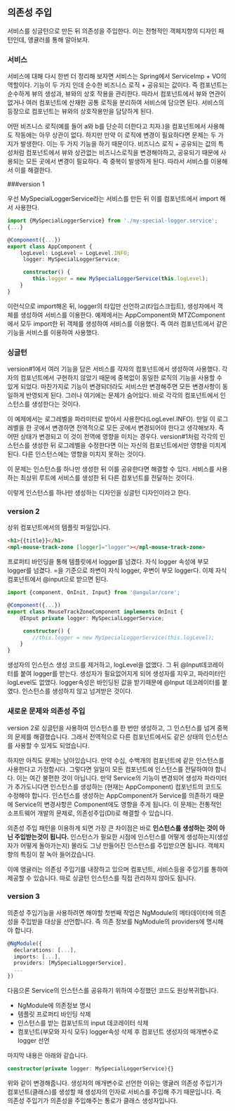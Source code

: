 ## 의존성 주입

서비스를 싱글턴으로 만든 뒤 의존성을 주입한다. 이는 전형적인 객체지향의 디자인 패턴인데, 앵귤러를 통해 알아보자.

### 서비스

서비스에 대해 다시 한번 더 정리해 보자면 서비스는 Spring에서 ServiceImp + VO의 역할이다. 기능이 두 가지 인데 순수한 비즈니스 로직 + 공유되는 값이다. 즉 컴포넌트는 순수하게 뷰의 생성과, 뷰와의 상호 작용을 관리한다. 따라서 컴포넌트에서 뷰와 연관이 없거나 여러 컴포넌트에 산재한 공통 로직을 분리하여 서비스에 담으면 된다. 서비스의 등장으로 컴포넌트는 뷰와의 상호작용만을 담당하게 된다.

어떤 비즈니스 로직(예를 들어 a와 b를 단순히 더한다고 치자.)을 컴포넌트에서 사용해도 작동에는 아무 상관이 없다. 하지만 만약 이 로직에 변경이 필요하다면 문제는 두 가지가 발생한다. 이는 두 가지 기능을 하기 때문이다. 비즈니스 로직 + 공유되는 값의 특성처럼 컴포넌트에서 뷰와 상관없는 비즈니스로직을 변경해야하고, 공유되기 때문에 사용되는 모든 곳에서 변경이 필요하다. 즉 중복이 발생하게 된다. 따라서 서비스를 이용해서 이를 해결한다.

###version 1

우선 MySpecialLoggerService라는 서비스를 만든 뒤 이를 컴포넌트에서 import 해서 사용한다.

```typescript
import {MySpecialLoggerService} from './my-special-logger.service';
{...}

@Component({...})
export class AppComponent {
	logLevel: LogLevel = LogLevel.INFO;
     logger: MySpecialLoggerService;

     constructor() {
		this.logger = new MySpecialLoggerService(this.logLevel);
	}
}
```

이런식으로 import해온 뒤, logger의 타입만 선언하고(타입스크립트), 생성자에서 객체를 생성하여 서비스를 이용한다. 예제에서는 AppComponent와 MTZComponent에서 모두 import한 뒤 객체를 생성하여 서비스를 이용했다. 즉 여러 컴포넌트에서 같은 기능을 서비스를 이용하여 사용했다.

### 싱글턴

version#1에서 여러 기능을 담은 서비스를 각자의 컴포넌트에서 생성하여 사용했다. 각자의 컴포넌트에서 구현하지 않았기 때문에 중복없이 동일한 로직의 기능을 사용할 수 있게 되었다. 마찬가지로 기능이 변경되더라도 서비스만 변경해주면 모든 변경사항이 동일하게 반영되게 된다. 그러나 여기에는 문제가 숨어있다. 바로 각각의 컴포넌트에서 인스턴스를 생성한다는 것이다.

이 예제에서는 로그레벨을 파라미터로 받아서 사용한다(LogLevel.INFO). 만일 이 로그레벨을 한 곳에서 변경하면 전역적으로 모든 곳에서 변경되어야 한다고 생각해보자. 즉 어떤 상태가 변경되고 이 것이 전역에 영향을 미치는 경우다. version#1처럼 각각의 인스턴스를 생성한 뒤 로그레벨을 수정한다면 이는 자신의 컴포넌트에서만 영향을 미치게 된다. 다른 인스턴스에는 영향을 미치지 못하는 것이다.

이 문제는 인스턴스를 하나만 생성한 뒤 이를 공유한다면 해결할 수 있다. 서비스를 사용하는 최상위 루트에 서비스를 생성한 뒤 다른 컴포넌트를 전달하는 것이다.

이렇게 인스턴스를 하나만 생성하는 디자인을 싱글턴 디자인이라고 한다.

### version 2

상위 컴포넌트에서의 템플릿 파일입니다.

```html
<h1>{{title}}</h1>
<mpl-mouse-track-zone [logger]="logger"></mpl-mouse-track-zone>
```

프로퍼티 바인딩을 통해 템플릿에서 logger를 넘겼다. 자식 logger 속성에 부모 logger를 넘겼다. =을 기준으로 좌변이 자식 logger, 우변이 부모 logger다. 이제 자식 컴포넌트에서 @input으로 받으면 된다.

```typescript
import {component, OnInit, Input} from '@angular/core';

@Component({...})
export class MouseTrackZoneComponent implements OnInit {
	@Input private logger: MySpecialLoggerService;

     constructor() {
		//this.logger = new MySpecialLoggerService(this.logLevel);
	}
}
```

생성자의 인스턴스 생성 코드를 제거하고, logLevel을 없앴다. 그 뒤 @Input데코레이터를 붙여 logger를 받는다. 생성자가 필요없어지게 되어 생성자를 지우고, 파라미터인 logLevel도 없앴다. logger속성은 바인딩된 값을 받기때문에 @Input 데코레이터를 붙였다. 인스턴스를 생성하지 않고 넘겨받은 것이다.

### 새로운 문제와 의존성 주입

version 2로 싱글턴을 사용하여 인스턴스를 한 번만 생성하고,  그 인스턴스를 넘겨 중복의 문제를 해결했습니다. 그래서 전역적으로 다른 컴포넌트에서도 같은 상태의 인스턴스를 사용할 수 있게도 되었습니다.

하지만 아직도 문제는 남아있습니다. 만약 수십, 수백개의 컴포넌트에 같은 인스턴스를 사용한다고 가정합시다. 그렇다면 일일이 모든 컴포넌트에 인스턴스를 전달하여야 합니다. 이는 여간 불편한 것이 아닙니다. 만약 Service의 기능이 변경되어 생성자 파라미터가 추가도니다면 인스턴스를 생성하는 (현재는 AppComponent) 컴포넌트의 코드도 수정해야 합니다.  인스턴스를 생성하는 AppComponent가 Service를 의존하기 때문에 Service의 변경사항은 Component에도 영향을 주게 됩니다. 이 문제는 전통적인 소프트웨어 개발의 문제로, 의존성주입(DI)로 해결할 수 있습니다.

의존성 주입 패턴을 이용하게 되면 가장 큰 차이점은 바로 **인스턴스를 생성하는 것이 아닌 주입받는것이 됩니다.** 인스턴스가 필요한 시점에 인스턴스를 어떻게 생성하는지(생성자가 어떻게 돌아가는지) 몰라도 그냥 만들어진 인스턴스를 주입받으면 됩니다. 객체지향의 특징이 잘 녹아 들어갔습니다.

이에 앵귤러는 의존성 주입기를 내장하고 있으며 컴포넌트, 서비스등을 주입기를 통하여 제공할 수 있습니다. 따로 싱글턴 인스턴스를 직접 관리하지 않아도 됩니다.

### version 3

의존성 주입기능을 사용하려면 해야할 첫번째 작업은 NgModule의 메타데이터에 의존성을 주입받을 대상을 선언합니다. 즉 의존 정보를 NgModule의 providers에 명시해야 합니다.

```typescript
@NgModule({
  declarations: [...],
  imports: [...],
  providers: [MySpecialLoggerService],
  ...
})
```

다음으론 Service의 인스턴스를 공유하기 위하여 수정했던 코드도 원상복귀합니다.

* NgModule에 의존정보 명시
* 템플릿 프로퍼티 바인딩 삭제
* 인스턴스를 받는 컴포넌트의 input 데코레이터 삭제
* 컴포넌트(부모와 자식 모두) logger속성 삭제 후 컴포넌트 생성자의 매개변수로 logger 선언

마지막 내용은 아래와 같습니다.

```typescript
constructor(private logger: MySpecialLoggerService){}
```

위와 같이 변경해줍니다. 생성자의 매개변수로 선언한 이유는 앵귤러 의존성 주입기가 컴포넌트(클래스)를 생성할 때 생성자의 인자로 서비스를 주입해 주기 때문입니다. 즉 의존성 주입기가 의존성을 주입해주는 통로가 클래스 생성자입니다.